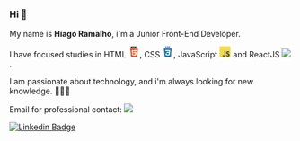 
### Hi 🤟

My name is **Hiago Ramalho**, i'm a Junior Front-End Developer.

I have focused studies in HTML <img src="https://raw.githubusercontent.com/devicons/devicon/master/icons/html5/html5-original-wordmark.svg" width="20" />, CSS <img src="https://raw.githubusercontent.com/devicons/devicon/master/icons/css3/css3-plain-wordmark.svg" width="20" />, JavaScript <img src="https://raw.githubusercontent.com/devicons/devicon/master/icons/javascript/javascript-original.svg" width="20" /> and ReactJS <img src="https://i.ibb.co/4RHMmLQ/react.png" width="20"/>.

I am passionate about technology, and i'm always looking for new knowledge. 👨‍💻🚀

Email for professional contact: <a href="mailto:hiagoramalhodev@gmail.com"><img src="https://www.google.com/gmail/about/static/images/logo-gmail.png?cache=1adba63" width="20">  </img></a>

[![Linkedin Badge](https://img.shields.io/badge/-LinkedIn-blue?style=flat-square&logo=Linkedin&logoColor=white&link=https://www.linkedin.com/in/hiago-ramalho/)](https://www.linkedin.com/in/hiago-ramalho/) 
